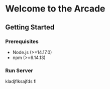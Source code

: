 # Welcome to the Arcade

## Getting Started

### Prerequisites

- Node.js (>=14.17.0)
- npm (>=6.14.13)

### Run Server

kladjflksajfds fl
